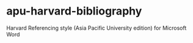 # apu-harvard-bibliography
Harvard Referencing style (Asia Pacific University edition) for Microsoft Word

